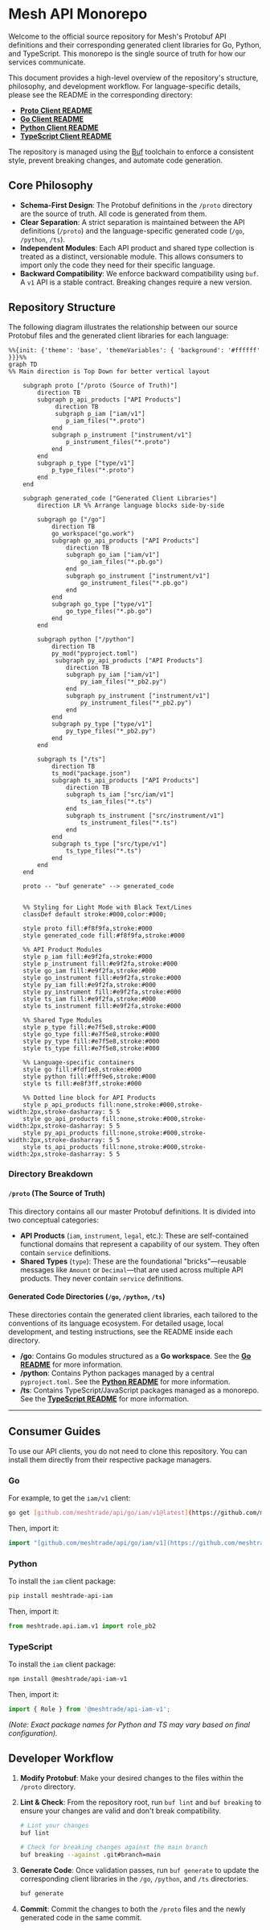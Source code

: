 # Mesh API Monorepo

Welcome to the official source repository for Mesh's Protobuf API definitions and their corresponding generated client libraries for Go, Python, and TypeScript. This monorepo is the single source of truth for how our services communicate.

This document provides a high-level overview of the repository's structure, philosophy, and development workflow. For language-specific details, please see the README in the corresponding directory:

* **[Proto Client README](./proto/README.md)**
* **[Go Client README](./go/README.md)**
* **[Python Client README](./python/README.md)**
* **[TypeScript Client README](./ts/README.md)**

The repository is managed using the [Buf](https://buf.build) toolchain to enforce a consistent style, prevent breaking changes, and automate code generation.

## Core Philosophy

* **Schema-First Design**: The Protobuf definitions in the `/proto` directory are the source of truth. All code is generated from them.
* **Clear Separation**: A strict separation is maintained between the API definitions (`/proto`) and the language-specific generated code (`/go`, `/python`, `/ts`).
* **Independent Modules**: Each API product and shared type collection is treated as a distinct, versionable module. This allows consumers to import only the code they need for their specific language.
* **Backward Compatibility**: We enforce backward compatibility using `buf`. A `v1` API is a stable contract. Breaking changes require a new version.

## Repository Structure

The following diagram illustrates the relationship between our source Protobuf files and the generated client libraries for each language:

```mermaid
%%{init: {'theme': 'base', 'themeVariables': { 'background': '#ffffff' }}}%%
graph TD
%% Main direction is Top Down for better vertical layout

    subgraph proto ["/proto (Source of Truth)"]
        direction TB
        subgraph p_api_products ["API Products"]
             direction TB
             subgraph p_iam ["iam/v1"]
                p_iam_files("*.proto")
            end
            subgraph p_instrument ["instrument/v1"]
                p_instrument_files("*.proto")
            end
        end
        subgraph p_type ["type/v1"]
            p_type_files("*.proto")
        end
    end

    subgraph generated_code ["Generated Client Libraries"]
        direction LR %% Arrange language blocks side-by-side
        
        subgraph go ["/go"]
            direction TB
            go_workspace("go.work")
            subgraph go_api_products ["API Products"]
                direction TB
                subgraph go_iam ["iam/v1"]
                    go_iam_files("*.pb.go")
                end
                subgraph go_instrument ["instrument/v1"]
                    go_instrument_files("*.pb.go")
                end
            end
            subgraph go_type ["type/v1"]
                go_type_files("*.pb.go")
            end
        end

        subgraph python ["/python"]
            direction TB
            py_mod("pyproject.toml")
             subgraph py_api_products ["API Products"]
                direction TB
                subgraph py_iam ["iam/v1"]
                    py_iam_files("*_pb2.py")
                end
                subgraph py_instrument ["instrument/v1"]
                    py_instrument_files("*_pb2.py")
                end
            end
            subgraph py_type ["type/v1"]
                py_type_files("*_pb2.py")
            end
        end

        subgraph ts ["/ts"]
            direction TB
            ts_mod("package.json")
            subgraph ts_api_products ["API Products"]
                direction TB
                subgraph ts_iam ["src/iam/v1"]
                    ts_iam_files("*.ts")
                end
                subgraph ts_instrument ["src/instrument/v1"]
                    ts_instrument_files("*.ts")
                end
            end
            subgraph ts_type ["src/type/v1"]
                ts_type_files("*.ts")
            end
        end
    end

    proto -- "buf generate" --> generated_code


    %% Styling for Light Mode with Black Text/Lines
    classDef default stroke:#000,color:#000;
    
    style proto fill:#f8f9fa,stroke:#000
    style generated_code fill:#f8f9fa,stroke:#000

    %% API Product Modules
    style p_iam fill:#e9f2fa,stroke:#000
    style p_instrument fill:#e9f2fa,stroke:#000
    style go_iam fill:#e9f2fa,stroke:#000
    style go_instrument fill:#e9f2fa,stroke:#000
    style py_iam fill:#e9f2fa,stroke:#000
    style py_instrument fill:#e9f2fa,stroke:#000
    style ts_iam fill:#e9f2fa,stroke:#000
    style ts_instrument fill:#e9f2fa,stroke:#000

    %% Shared Type Modules
    style p_type fill:#e7f5e8,stroke:#000
    style go_type fill:#e7f5e8,stroke:#000
    style py_type fill:#e7f5e8,stroke:#000
    style ts_type fill:#e7f5e8,stroke:#000

    %% Language-specific containers
    style go fill:#fdf1e8,stroke:#000
    style python fill:#fff9e6,stroke:#000
    style ts fill:#e8f3ff,stroke:#000

    %% Dotted line block for API Products
    style p_api_products fill:none,stroke:#000,stroke-width:2px,stroke-dasharray: 5 5
    style go_api_products fill:none,stroke:#000,stroke-width:2px,stroke-dasharray: 5 5
    style py_api_products fill:none,stroke:#000,stroke-width:2px,stroke-dasharray: 5 5
    style ts_api_products fill:none,stroke:#000,stroke-width:2px,stroke-dasharray: 5 5
```

### Directory Breakdown

#### `/proto` (The Source of Truth)

This directory contains all our master Protobuf definitions. It is divided into two conceptual categories:

* **API Products** (`iam`, `instrument`, `legal`, etc.): These are self-contained functional domains that represent a capability of our system. They often contain `service` definitions.
* **Shared Types** (`type`): These are the foundational "bricks"—reusable messages like `Amount` or `Decimal`—that are used across multiple API products. They never contain `service` definitions.

#### Generated Code Directories (`/go`, `/python`, `/ts`)

These directories contain the generated client libraries, each tailored to the conventions of its language ecosystem. For detailed usage, local development, and testing instructions, see the README inside each directory.

* **/go**: Contains Go modules structured as a **Go workspace**. See the **[Go README](./go/README.md)** for more information.
* **/python**: Contains Python packages managed by a central `pyproject.toml`. See the **[Python README](./python/README.md)** for more information.
* **/ts**: Contains TypeScript/JavaScript packages managed as a monorepo. See the **[TypeScript README](./ts/README.md)** for more information.

---

## Consumer Guides

To use our API clients, you do not need to clone this repository. You can install them directly from their respective package managers.

### Go

For example, to get the `iam/v1` client:

```sh
go get [github.com/meshtrade/api/go/iam/v1@latest](https://github.com/meshtrade/api/go/iam/v1@latest)
```

Then, import it:

```go
import "[github.com/meshtrade/api/go/iam/v1](https://github.com/meshtrade/api/go/iam/v1)"
```

### Python

To install the `iam` client package:

```sh
pip install meshtrade-api-iam
```

Then, import it:

```python
from meshtrade.api.iam.v1 import role_pb2
```

### TypeScript

To install the `iam` client package:

```sh
npm install @meshtrade/api-iam-v1
```

Then, import it:

```typescript
import { Role } from '@meshtrade/api-iam-v1';
```

*(Note: Exact package names for Python and TS may vary based on final configuration).*

## Developer Workflow

1.  **Modify Protobuf**: Make your desired changes to the files within the `/proto` directory.
2.  **Lint & Check**: From the repository root, run `buf lint` and `buf breaking` to ensure your changes are valid and don't break compatibility.

    ```sh
    # Lint your changes
    buf lint
    
    # Check for breaking changes against the main branch
    buf breaking --against .git#branch=main
    ```

3.  **Generate Code**: Once validation passes, run `buf generate` to update the corresponding client libraries in the `/go`, `/python`, and `/ts` directories.

    ```sh
    buf generate
    ```

4.  **Commit**: Commit the changes to both the `/proto` files and the newly generated code in the same commit.